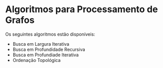# Algoritmos para Processamento de Grafos

Os seguintes algoritmos estão disponíveis:

- Busca em Largura Iterativa
- Busca em Profundidade Recursiva
- Busca em Profundiade Iterativa
- Ordenação Topológica